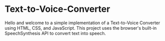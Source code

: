 # Text-to-Voice-Converter
Hello and welcome to a simple implementation of a Text-to-Voice Converter using HTML, CSS, and JavaScript. This project uses the browser's built-in SpeechSynthesis API to convert text into speech.
